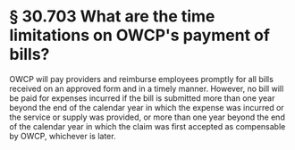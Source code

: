 # § 30.703   What are the time limitations on OWCP's payment of bills?

OWCP will pay providers and reimburse employees promptly for all bills received on an approved form and in a timely manner. However, no bill will be paid for expenses incurred if the bill is submitted more than one year beyond the end of the calendar year in which the expense was incurred or the service or supply was provided, or more than one year beyond the end of the calendar year in which the claim was first accepted as compensable by OWCP, whichever is later. 





